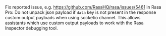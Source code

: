 Fix reported issue, e.g. https://github.com/RasaHQ/rasa/issues/5461 in Rasa Pro:
Do not unpack json payload if `data` key is not present in the response custom output payloads when using socketio channel.
This allows assistants which use custom output payloads to work with the Rasa Inspector debugging tool.
